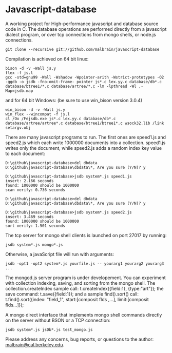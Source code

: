 Javascript-database
===================

A working project for High-performance javascript and database source code in C.  The database operations are performed directly from a javascript dialect program, or over tcp connections from mongo shells, or node.js connections.

```
git clone --recursive git://github.com/malbrain/javascript-database
```
Compilation is achieved on 64 bit linux:

```
bison -d -v -Wall js.y
flex -f js.l
gcc -std=gnu99 -Wall -Wshadow -Wpointer-arith -Wstrict-prototypes -O2 -ggdb -o jsdb -fno-omit-frame- pointer js*.c lex.yy.c database/db*.c database/btree1/*.c database/artree/*.c -lm -lpthread -Wl ,-Map=jsdb.map
```
and for 64 bit Windows: (be sure to use win_bison version 3.0.4)

```
win_bison -d -v -Wall js.y
win_flex --wincompat -f js.l
cl /Ox /Fejsdb.exe js*.c lex.yy.c database/db*.c database/artree/artree*.c database/btree1/btree1*.c wsock32.lib /link setargv.obj
```
There are many javascript programs to run.  The first ones are speed1.js and speed2.js which each write 1000000 documents into a collection.  speed1.js writes only the document, while speed2.js adds a random index key value to each document:

```
D:\github\javascript-database>del dbdata
D:\github\javascript-database\dbdata\*, Are you sure (Y/N)? y

D:\github\javascript-database>jsdb system*.js speed1.js
insert: 2.166 seconds
found: 1000000 should be 1000000
scan verify: 0.736 seconds

D:\github\javascript-database>del dbdata
D:\github\javascript-database\dbdata\*, Are you sure (Y/N)? y

D:\github\javascript-database>jsdb system*.js speed2.js
insert: 3.469 seconds
found: 1000000 should be 1000000
sort verify: 1.501 seconds
```
The tcp server for mongo shell clients is launched on port 27017 by running:

```
jsdb system*.js mongo*.js
```
Otherwise, a javaScript file will run with arguments:

```
jsdb -opt1 -opt2 system*.js yourfile.js -- yourarg1 yourarg2 yourarg3 ...
```
The mongod.js server program is under developement.  You can experiment with collection indexing, saving, and sorting from the mongo shell.  The collection.createIndex sample call: t.createIndex({field:1}, {type:"art"}); the save command: t.save({field:1}); and a sample find().sort() call: t.find().sort({index: "field_1", start:[composit flds ,...], limit:[composit flds...]});

A mongo direct interface that implements mongo shell commands directly on the server without BSON or a TCP connection:

```
jsdb system*.js jsDb*.js test_mongo.js
```
Please address any concerns, bug reports, or questions to the author: malbrain@cal.berkeley.edu.

